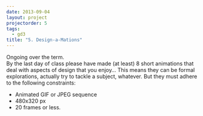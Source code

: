 ```yaml
--- 
date: 2013-09-04
layout: project
projectorder: 5
tags: 
  - gd3
title: "5. Design-a-Mations"
---
```


Ongoing over the term.  
By the last day of class please have made (at least) 8 short animations that deal with aspects of design that you enjoy… This means they can be formal explorations, actually try to tackle a subject, whatever. But they must adhere to the following constraints:

- Animated GIF or JPEG sequence
- 480x320 px
- 20 frames or less.

